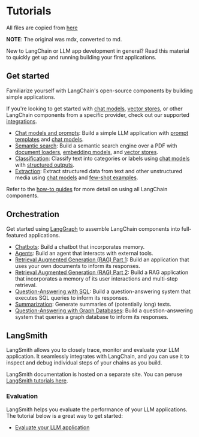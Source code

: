 # Tutorials

All files are copied from [here](https://github.com/langchain-ai/langchain/tree/master/docs/docs/tutorials)

**NOTE**: The original was mdx, converted to md.

New to LangChain or LLM app development in general? Read this material to quickly get up and running building your first applications.

## Get started

Familiarize yourself with LangChain's open-source components by building simple applications.

If you're looking to get started with [chat models](https://github.com/langchain-ai/langchain/tree/master/docs/docs/integrations/chat/), [vector stores](https://github.com/langchain-ai/langchain/tree/master/docs/docs/integrations/vectorstores/),
or other LangChain components from a specific provider, check out our supported [integrations](https://github.com/langchain-ai/langchain/tree/master/docs/docs/integrations/providers/).

- [Chat models and prompts](01_llm_chain.ipynb): Build a simple LLM application with [prompt templates](https://github.com/langchain-ai/langchain/tree/master/docs/docs/concepts/prompt_templates) and [chat models](https://github.com/langchain-ai/langchain/tree/master/docs/docs/concepts/chat_models).
- [Semantic search](02_retrievers.ipynb): Build a semantic search engine over a PDF with [document loaders](https://github.com/langchain-ai/langchain/tree/master/docs/docs/concepts/document_loaders), [embedding models](https://github.com/langchain-ai/langchain/tree/master/docs/docs/concepts/embedding_models/), and [vector stores](https://github.com/langchain-ai/langchain/tree/master/docs/docs/concepts/vectorstores/).
- [Classification](03_classification.ipynb): Classify text into categories or labels using [chat models](https://github.com/langchain-ai/langchain/tree/master/docs/docs/concepts/chat_models) with [structured outputs](https://github.com/langchain-ai/langchain/tree/master/docs/docs/concepts/structured_outputs/).
- [Extraction](04_extraction.ipynb): Extract structured data from text and other unstructured media using [chat models](https://github.com/langchain-ai/langchain/tree/master/docs/docs/concepts/chat_models) and [few-shot examples](https://github.com/langchain-ai/langchain/tree/master/docs/docs/concepts/few_shot_prompting/).

Refer to the [how-to guides](https://github.com/langchain-ai/langchain/tree/master/docs/docs/how_to) for more detail on using all LangChain components.

## Orchestration

Get started using [LangGraph](https://langchain-ai.github.io/langgraph/) to assemble LangChain components into full-featured applications.

- [Chatbots](05_chatbot.ipynb): Build a chatbot that incorporates memory.
- [Agents](06_agents.ipynb): Build an agent that interacts with external tools.
- [Retrieval Augmented Generation (RAG) Part 1](07_rag.ipynb): Build an application that uses your own documents to inform its responses.
- [Retrieval Augmented Generation (RAG) Part 2](08_qa_chat_history.ipynb): Build a RAG application that incorporates a memory of its user interactions and multi-step retrieval.
- [Question-Answering with SQL](09_sql_qa.ipynb): Build a question-answering system that executes SQL queries to inform its responses.
- [Summarization](10_summarization.ipynb): Generate summaries of (potentially long) texts.
- [Question-Answering with Graph Databases](11_graph.ipynb): Build a question-answering system that queries a graph database to inform its responses.

## LangSmith

LangSmith allows you to closely trace, monitor and evaluate your LLM application.
It seamlessly integrates with LangChain, and you can use it to inspect and debug individual steps of your chains as you build.

LangSmith documentation is hosted on a separate site.
You can peruse [LangSmith tutorials here](https://docs.smith.langchain.com/).

### Evaluation

LangSmith helps you evaluate the performance of your LLM applications. The tutorial below is a great way to get started:

- [Evaluate your LLM application](https://docs.smith.langchain.com/tutorials/Developers/evaluation)

